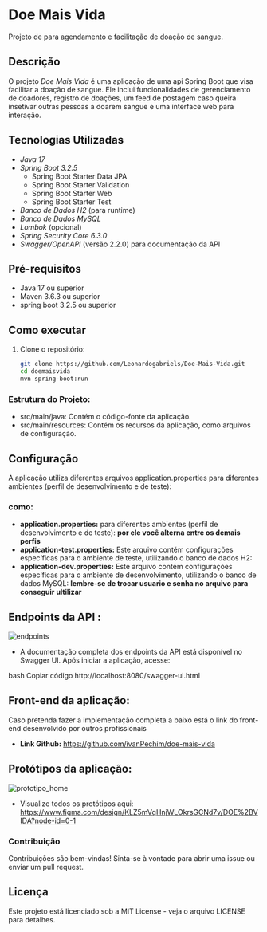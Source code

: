 # Doe Mais Vida

Projeto de para agendamento e facilitação de doação de sangue.

## Descrição

O projeto *Doe Mais Vida* é uma aplicação de uma api Spring Boot que visa facilitar a doação de sangue. Ele inclui funcionalidades de gerenciamento de doadores, registro de doações, um feed de postagem caso queira insetivar outras pessoas a doarem sangue e uma interface web para interação.

## Tecnologias Utilizadas

- *Java 17*
- *Spring Boot 3.2.5*
    - Spring Boot Starter Data JPA
    - Spring Boot Starter Validation
    - Spring Boot Starter Web
    - Spring Boot Starter Test
- *Banco de Dados H2* (para runtime)
- *Banco de Dados MySQL*
- *Lombok* (opcional)
- *Spring Security Core 6.3.0*
- *Swagger/OpenAPI* (versão 2.2.0) para documentação da API

## Pré-requisitos

- Java 17 ou superior
- Maven 3.6.3 ou superior
- spring boot 3.2.5 ou superior

## Como executar

1. Clone o repositório:
   ```sh
   git clone https://github.com/Leonardogabriels/Doe-Mais-Vida.git
   cd doemaisvida
   mvn spring-boot:run


### Estrutura do Projeto:

- src/main/java: Contém o código-fonte da aplicação.
- src/main/resources: Contém os recursos da aplicação, como arquivos de configuração.

## Configuração


A aplicação utiliza diferentes arquivos application.properties para diferentes ambientes (perfil de desenvolvimento e de teste):
### como:
 -  **application.properties:** para diferentes ambientes (perfil de desenvolvimento e de teste): **por ele você alterna entre os demais perfis**
- **application-test.properties:** Este arquivo contém configurações específicas para o ambiente de teste, utilizando o banco de dados H2:
- **application-dev.properties:**  Este arquivo contém configurações específicas para o ambiente de desenvolvimento, utilizando o banco de dados MySQL: **lembre-se de trocar usuario e senha no arquivo para conseguir ultilizar**
## Endpoints da API :
![endpoints](imags/endpoint.png)
- A documentação completa dos endpoints da API está disponível no Swagger UI. Após iniciar a aplicação, acesse:

bash
Copiar código
http://localhost:8080/swagger-ui.html

## Front-end da aplicação:

Caso pretenda fazer a implementação completa a baixo está o link do front-end desenvolvido por outros profissionais 

- **Link Github:** https://github.com/ivanPechim/doe-mais-vida

## Protótipos da aplicação:

![prototipo_home](imags/prototipo.png)

- Visualize todos os protótipos aqui: https://www.figma.com/design/KLZ5mVqHnjWLOkrsGCNd7v/DOE%2BVIDA?node-id=0-1
### Contribuição
Contribuições são bem-vindas! Sinta-se à vontade para abrir uma issue ou enviar um pull request.

## Licença
Este projeto está licenciado sob a MIT License - veja o arquivo LICENSE para detalhes.

